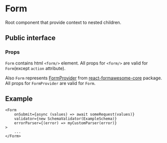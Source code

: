 # Form

Root component that provide context to nested children.

## Public interface

### Props

`Form` contains html `<form/>` element. All props for `<form/>` are valid for `Form`(except `action` attribute).

Also `Form` represents [FormProvider](https://github.com/MAKARD/react-formawesome-core/blob/master/docs/FormProvider.md) from [react-formawesome-core](https://github.com/MAKARD/react-formawesome-core) package. All props for `FormProvider` are valid for `Form`.

## Example

```tsx
<Form 
    onSubmit={async (values) => await someRequest(values)}
    validator={new SchemaValidator(ExampleSchema)}
    errorParser={(error) => myCustomParser(error)}
>
    ...
</Form>
```
